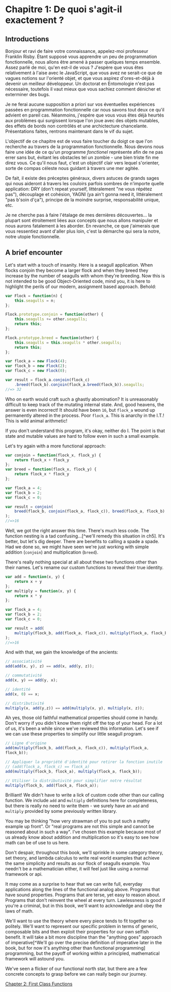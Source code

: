 # Chapitre 1: De quoi s'agit-il exactement ?

## Introductions

Bonjour et ravi de faire votre connaissance, appelez-moi professeur Franklin Risby. Étant
supposé vous apprendre un peu de programmation fonctionnelle, nous allons être amené à passer
quelques temps ensemble. Assez parlé de moi, qu'en est-il de vous ? J'espère que vous êtes
relativement à l'aise avec le JavaScript, que vous avez ne serait-ce que de vagues notions sur
l'orienté objet, et que vous aspirez d'ores-et-déjà à devenir un meilleur développeur. Un
doctorat en Entomologie n'est pas nécessaire, toutefois il vaut mieux que vous sachiez comment
dénicher et exterminer des bugs.

Je ne ferai aucune supposition a priori sur vos éventuelles expériences passées en
programmation fonctionnelle car nous savons tout deux ce qu'il advient en pareil cas.
Néanmoins, j'espére que vous vous êtes déjà heurtés aux problèmes qui surgissent lorsque l'on
joue avec des objets mutables, des effets de bords non contrôlés et une archictecture
chancelante. Présentations faites, rentrons maintenant dans le vif du sujet.

L'objectif de ce chapitre est de vous faire toucher du doigt ce que l'on recherche au travers
de la programmation fonctionnelle. Nous devons nous faire une idée de ce qu'un programme
*fonctionel* représente afin de ne pas errer sans but, évitant les obstacles tel un zombie -
une bien triste fin me direz vous. Ce qu'il nous faut, c'est un objectif clair vers lequel
s'orienter, sorte de compas céleste nous guidant à travers une mer agitée. 

De fait, il existe des préceptes généraux, divers astuces de grands sages qui nous aideront á
travers les couloirs parfois sombres de n'importe quelle application: DRY (don't repeat
yourself, littéralement "ne vous répétez pas"), découplage et cohésion, YAGNI (ya ain't gonna
need it, littéralement "pas b'soin d'ça"), principe de la moindre surprise, responsabilité
unique, etc.

Je ne cherche pas à faire l'étalage de mes dernières découvertes... la plupart sont étroitement
liées aux concepts que nous allons manipuler et nous aurons fatalement à les aborder. En
revanche, ce que j'aimerais que vous ressentiez avant d'aller plus loin, c'est la démarche qui
sera la notre, notre utopie fonctionnelle.

<!--BREAK-->

## A brief encounter

Let's start with a touch of insanity. Here is a seagull application. When flocks conjoin they
become a larger flock and when they breed they increase by the number of seagulls with whom
they're breeding. Now this is not intended to be good Object-Oriented code, mind you, it is
here to highlight the perils of our modern, assignment based approach. Behold:

```js 
var Flock = function(n) { 
    this.seagulls = n; 
};

Flock.prototype.conjoin = function(other) { 
    this.seagulls += other.seagulls; 
    return this; 
};

Flock.prototype.breed = function(other) { 
    this.seagulls = this.seagulls * other.seagulls;
    return this; 
};

var flock_a = new Flock(4); 
var flock_b = new Flock(2); 
var flock_c = new Flock(0);

var result = flock_a.conjoin(flock_c) 
    .breed(flock_b).conjoin(flock_a.breed(flock_b)).seagulls;
//=> 32 
```

Who on earth would craft such a ghastly abomination? It is unreasonably difficult to keep track
of the mutating internal state. And, good heavens, the answer is even incorrect! It should have
been `16`, but `flock_a` wound up permanently altered in the process. Poor `flock_a`. This is
anarchy in the I.T.! This is wild animal arithmetic!

If you don't understand this program, it's okay, neither do I. The point is that state and
mutable values are hard to follow even in such a small example.

Let's try again with a more functional approach:

```js 
var conjoin = function(flock_x, flock_y) { 
    return flock_x + flock_y 
}; 
var breed = function(flock_x, flock_y) { 
    return flock_x * flock_y 
};

var flock_a = 4; 
var flock_b = 2; 
var flock_c = 0;

var result = conjoin(
    breed(flock_b, conjoin(flock_a, flock_c)), breed(flock_a, flock_b)
);
//=>16 
```

Well, we got the right answer this time. There's much less code. The function nesting is a tad
confusing...[^we'll remedy this situation in ch5]. It's better, but let's dig deeper. There are
benefits to calling a spade a spade. Had we done so, we might have seen we're just working with
simple addition (`conjoin`) and multiplication (`breed`).

There's really nothing special at all about these two functions other than their names. Let's
rename our custom functions to reveal their true identity.

```js 
var add = function(x, y) { 
    return x + y 
}; 
var multiply = function(x, y) { 
    return x * y
};

var flock_a = 4; 
var flock_b = 2; 
var flock_c = 0;

var result = add(
    multiply(flock_b, add(flock_a, flock_c)), multiply(flock_a, flock_b)
); 
//=>16
``` 
And with that, we gain the knowledge of the ancients:

```js 
// associativité 
add(add(x, y), z) == add(x, add(y, z));

// commutativité 
add(x, y) == add(y, x);

// identité 
add(x, 0) == x;

// distributivité 
multiply(x, add(y,z)) == add(multiply(x, y), multiply(x, z)); 
```

Ah yes, those old faithful mathematical properties should come in handy. Don't worry if you
didn't know them right off the top of your head. For a lot of us, it's been a while since we've
reviewed this information. Let's see if we can use these properties to simplify our little
seagull program.

```js 
// Ligne d'origine
add(multiply(flock_b, add(flock_a, flock_c)), multiply(flock_a,
flock_b));

// Appliquer la propriété d'identité pour retirer la fonction inutile
// (add(flock_a, flock_c) == flock_a)
add(multiply(flock_b, flock_a), multiply(flock_a, flock_b));

// Utiliser la distributivité pour simplifier notre résultat
multiply(flock_b, add(flock_a, flock_a));
```

Brilliant! We didn't have to write a lick of custom code other than our calling function. We
include `add` and `multiply` definitions here for completeness, but there is really no need to
write them - we surely have an `add` and `multiply` provided by some previously written
library.

You may be thinking "how very strawman of you to put such a mathy example up front". Or "real
programs are not this simple and cannot be reasoned about in such a way". I've chosen this
example because most of us already know about addition and multiplication so it's easy to see
how math can be of use to us here.

Don't despair, throughout this book, we'll sprinkle in some category theory, set theory, and
lambda calculus to write real world examples that achieve the same simplicity and results as
our flock of seagulls example. You needn't be a mathematician either, it will feel just like
using a normal framework or api.

It may come as a surprise to hear that we can write full, everyday applications along the lines
of the functional analog above. Programs that have sound properties. Programs that are terse,
yet easy to reason about. Programs that don't reinvent the wheel at every turn. Lawlessness is
good if you're a criminal, but in this book, we'll want to acknowledge and obey the laws of
math.

We'll want to use the theory where every piece tends to fit together so politely. We'll want to
represent our specific problem in terms of generic, composable bits and then exploit their
properties for our own selfish benefit. It will take a bit more discipline than the "anything
goes" approach of imperative[^We'll go over the precise definition of imperative later in the
book, but for now it's anything other than functional programming] programming, but the payoff
of working within a principled, mathematical framework will astound you.

We've seen a flicker of our functional north star, but there are a few concrete concepts to
grasp before we can really begin our journey.

[Chapter 2: First Class Functions](ch2.md)

